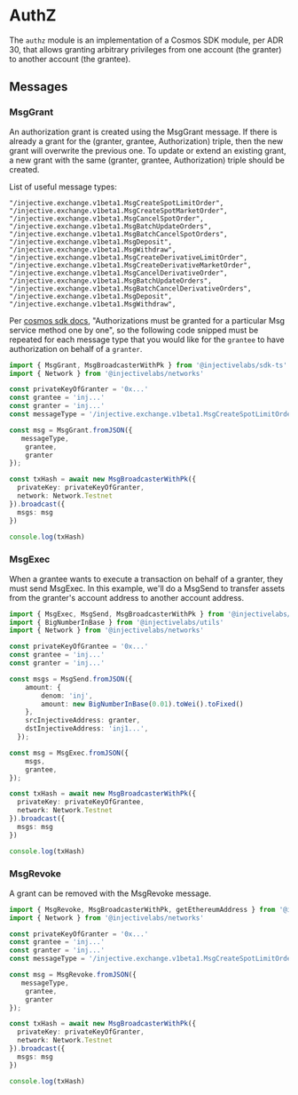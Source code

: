 # AuthZ

The `authz` module is an implementation of a Cosmos SDK module, per ADR 30, that allows granting arbitrary privileges from one account (the granter) to another account (the grantee).

## Messages

### MsgGrant

An authorization grant is created using the MsgGrant message. If there is already a grant for the (granter, grantee, Authorization) triple, then the new grant will overwrite the previous one. To update or extend an existing grant, a new grant with the same (granter, grantee, Authorization) triple should be created.

List of useful message types:

```
"/injective.exchange.v1beta1.MsgCreateSpotLimitOrder",
"/injective.exchange.v1beta1.MsgCreateSpotMarketOrder",
"/injective.exchange.v1beta1.MsgCancelSpotOrder",
"/injective.exchange.v1beta1.MsgBatchUpdateOrders",
"/injective.exchange.v1beta1.MsgBatchCancelSpotOrders",
"/injective.exchange.v1beta1.MsgDeposit",
"/injective.exchange.v1beta1.MsgWithdraw",
"/injective.exchange.v1beta1.MsgCreateDerivativeLimitOrder",
"/injective.exchange.v1beta1.MsgCreateDerivativeMarketOrder",
"/injective.exchange.v1beta1.MsgCancelDerivativeOrder",
"/injective.exchange.v1beta1.MsgBatchUpdateOrders",
"/injective.exchange.v1beta1.MsgBatchCancelDerivativeOrders",
"/injective.exchange.v1beta1.MsgDeposit",
"/injective.exchange.v1beta1.MsgWithdraw",
```

Per [cosmos sdk docs](https://docs.cosmos.network/main/modules/authz), "Authorizations must be granted for a particular Msg service method one by one", so the following code snipped must be repeated for each message type that you would like for the `grantee` to have authorization on behalf of a `granter`.

```ts
import { MsgGrant, MsgBroadcasterWithPk } from '@injectivelabs/sdk-ts'
import { Network } from '@injectivelabs/networks'

const privateKeyOfGranter = '0x...'
const grantee = 'inj...'
const granter = 'inj...'
const messageType = '/injective.exchange.v1beta1.MsgCreateSpotLimitOrder' /* example message type */

const msg = MsgGrant.fromJSON({
   messageType,
    grantee,
    granter
});

const txHash = await new MsgBroadcasterWithPk({
  privateKey: privateKeyOfGranter,
  network: Network.Testnet
}).broadcast({
  msgs: msg
})

console.log(txHash)
```

### MsgExec

When a grantee wants to execute a transaction on behalf of a granter, they must send MsgExec. In this example, we'll do a MsgSend to transfer assets from the granter's account address to another account address.

```ts
import { MsgExec, MsgSend, MsgBroadcasterWithPk } from '@injectivelabs/sdk-ts'
import { BigNumberInBase } from '@injectivelabs/utils'
import { Network } from '@injectivelabs/networks'

const privateKeyOfGrantee = '0x...'
const grantee = 'inj...'
const granter = 'inj...'

const msgs = MsgSend.fromJSON({
    amount: {
        denom: 'inj',
        amount: new BigNumberInBase(0.01).toWei().toFixed()
    },
    srcInjectiveAddress: granter,
    dstInjectiveAddress: 'inj1...',
  });

const msg = MsgExec.fromJSON({
    msgs,
    grantee,
});

const txHash = await new MsgBroadcasterWithPk({
  privateKey: privateKeyOfGrantee,
  network: Network.Testnet
}).broadcast({
  msgs: msg
})

console.log(txHash)
```

### MsgRevoke

A grant can be removed with the MsgRevoke message.

```ts
import { MsgRevoke, MsgBroadcasterWithPk, getEthereumAddress } from '@injectivelabs/sdk-ts'
import { Network } from '@injectivelabs/networks'

const privateKeyOfGranter = '0x...'
const grantee = 'inj...'
const granter = 'inj...'
const messageType = '/injective.exchange.v1beta1.MsgCreateSpotLimitOrder' /* example message type */

const msg = MsgRevoke.fromJSON({
   messageType,
    grantee,
    granter
});

const txHash = await new MsgBroadcasterWithPk({
  privateKey: privateKeyOfGranter,
  network: Network.Testnet
}).broadcast({
  msgs: msg
})

console.log(txHash)
```
